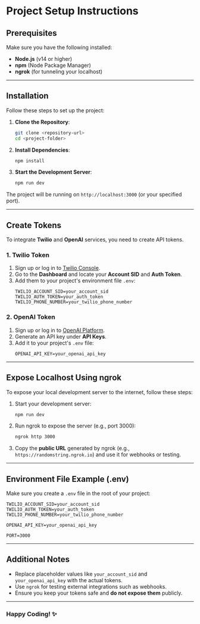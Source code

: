 # Project Setup Instructions

## Prerequisites
Make sure you have the following installed:

- **Node.js** (v14 or higher)
- **npm** (Node Package Manager)
- **ngrok** (for tunneling your localhost)

---

## Installation
Follow these steps to set up the project:

1. **Clone the Repository**:
   ```bash
   git clone <repository-url>
   cd <project-folder>
   ```

2. **Install Dependencies**:
   ```bash
   npm install
   ```

3. **Start the Development Server**:
   ```bash
   npm run dev
   ```

The project will be running on `http://localhost:3000` (or your specified port).

---

## Create Tokens
To integrate **Twilio** and **OpenAI** services, you need to create API tokens.

### 1. Twilio Token
1. Sign up or log in to [Twilio Console](https://www.twilio.com/console).
2. Go to the **Dashboard** and locate your **Account SID** and **Auth Token**.
3. Add them to your project's environment file `.env`:
   ```plaintext
   TWILIO_ACCOUNT_SID=your_account_sid
   TWILIO_AUTH_TOKEN=your_auth_token
   TWILIO_PHONE_NUMBER=your_twilio_phone_number
   ```

### 2. OpenAI Token
1. Sign up or log in to [OpenAI Platform](https://platform.openai.com/).
2. Generate an API key under **API Keys**.
3. Add it to your project's `.env` file:
   ```plaintext
   OPENAI_API_KEY=your_openai_api_key
   ```

---

## Expose Localhost Using ngrok
To expose your local development server to the internet, follow these steps:

1. Start your development server:
   ```bash
   npm run dev
   ```
2. Run ngrok to expose the server (e.g., port 3000):
   ```bash
   ngrok http 3000
   ```
3. Copy the **public URL** generated by ngrok (e.g., `https://randomstring.ngrok.io`) and use it for webhooks or testing.

---

## Environment File Example (.env)
Make sure you create a `.env` file in the root of your project:
```plaintext
TWILIO_ACCOUNT_SID=your_account_sid
TWILIO_AUTH_TOKEN=your_auth_token
TWILIO_PHONE_NUMBER=your_twilio_phone_number

OPENAI_API_KEY=your_openai_api_key

PORT=3000
```

---

## Additional Notes
- Replace placeholder values like `your_account_sid` and `your_openai_api_key` with the actual tokens.
- Use `ngrok` for testing external integrations such as webhooks.
- Ensure you keep your tokens safe and **do not expose them** publicly.

---

### Happy Coding! ✨

